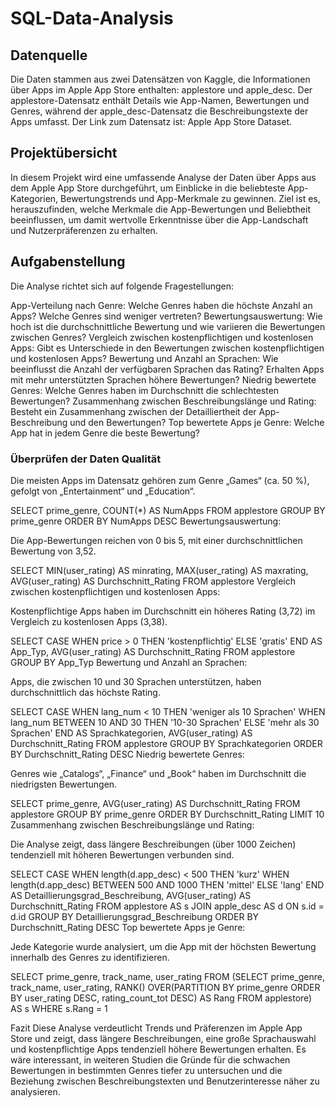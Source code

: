 # SQL-Data-Analysis
## Datenquelle 
Die Daten stammen aus zwei Datensätzen von Kaggle, die Informationen über Apps im Apple App Store enthalten: applestore und apple_desc. Der applestore-Datensatz enthält Details wie App-Namen, Bewertungen und Genres, während der apple_desc-Datensatz die Beschreibungstexte der Apps umfasst. Der Link zum Datensatz ist: Apple App Store Dataset.

## Projektübersicht 
In diesem Projekt wird eine umfassende Analyse der Daten über Apps aus dem Apple App Store durchgeführt, um Einblicke in die beliebteste App-Kategorien, Bewertungstrends und App-Merkmale zu gewinnen. Ziel ist es, herauszufinden, welche Merkmale die App-Bewertungen und Beliebtheit beeinflussen, um damit wertvolle Erkenntnisse über die App-Landschaft und Nutzerpräferenzen zu erhalten.

## Aufgabenstellung 
Die Analyse richtet sich auf folgende Fragestellungen:

App-Verteilung nach Genre: Welche Genres haben die höchste Anzahl an Apps? Welche Genres sind weniger vertreten?
Bewertungsauswertung: Wie hoch ist die durchschnittliche Bewertung und wie variieren die Bewertungen zwischen Genres?
Vergleich zwischen kostenpflichtigen und kostenlosen Apps: Gibt es Unterschiede in den Bewertungen zwischen kostenpflichtigen und kostenlosen Apps?
Bewertung und Anzahl an Sprachen: Wie beeinflusst die Anzahl der verfügbaren Sprachen das Rating? Erhalten Apps mit mehr unterstützten Sprachen höhere Bewertungen?
Niedrig bewertete Genres: Welche Genres haben im Durchschnitt die schlechtesten Bewertungen?
Zusammenhang zwischen Beschreibungslänge und Rating: Besteht ein Zusammenhang zwischen der Detailliertheit der App-Beschreibung und den Bewertungen?
Top bewertete Apps je Genre: Welche App hat in jedem Genre die beste Bewertung?

### Überprüfen der Daten Qualität

Die meisten Apps im Datensatz gehören zum Genre „Games“ (ca. 50 %), gefolgt von „Entertainment“ und „Education“.


SELECT prime_genre, COUNT(*) AS NumApps
FROM applestore
GROUP BY prime_genre
ORDER BY NumApps DESC
Bewertungsauswertung:

Die App-Bewertungen reichen von 0 bis 5, mit einer durchschnittlichen Bewertung von 3,52.


SELECT MIN(user_rating) AS minrating, MAX(user_rating) AS maxrating, AVG(user_rating) AS Durchschnitt_Rating
FROM applestore
Vergleich zwischen kostenpflichtigen und kostenlosen Apps:

Kostenpflichtige Apps haben im Durchschnitt ein höheres Rating (3,72) im Vergleich zu kostenlosen Apps (3,38).


SELECT CASE WHEN price > 0 THEN 'kostenpflichtig' ELSE 'gratis' END AS App_Typ,
       AVG(user_rating) AS Durchschnitt_Rating
FROM applestore
GROUP BY App_Typ
Bewertung und Anzahl an Sprachen:

Apps, die zwischen 10 und 30 Sprachen unterstützen, haben durchschnittlich das höchste Rating.


SELECT CASE WHEN lang_num < 10 THEN 'weniger als 10 Sprachen'
            WHEN lang_num BETWEEN 10 AND 30 THEN '10-30 Sprachen'
            ELSE 'mehr als 30 Sprachen' END AS Sprachkategorien,
       AVG(user_rating) AS Durchschnitt_Rating
FROM applestore
GROUP BY Sprachkategorien
ORDER BY Durchschnitt_Rating DESC
Niedrig bewertete Genres:

Genres wie „Catalogs“, „Finance“ und „Book“ haben im Durchschnitt die niedrigsten Bewertungen.


SELECT prime_genre, AVG(user_rating) AS Durchschnitt_Rating
FROM applestore
GROUP BY prime_genre
ORDER BY Durchschnitt_Rating
LIMIT 10
Zusammenhang zwischen Beschreibungslänge und Rating:

Die Analyse zeigt, dass längere Beschreibungen (über 1000 Zeichen) tendenziell mit höheren Bewertungen verbunden sind.


SELECT CASE WHEN length(d.app_desc) < 500 THEN 'kurz'
            WHEN length(d.app_desc) BETWEEN 500 AND 1000 THEN 'mittel'
            ELSE 'lang' END AS Detaillierungsgrad_Beschreibung,
       AVG(user_rating) AS Durchschnitt_Rating 
FROM applestore AS s
JOIN apple_desc AS d ON s.id = d.id
GROUP BY Detaillierungsgrad_Beschreibung
ORDER BY Durchschnitt_Rating DESC
Top bewertete Apps je Genre:

Jede Kategorie wurde analysiert, um die App mit der höchsten Bewertung innerhalb des Genres zu identifizieren.


SELECT prime_genre, track_name, user_rating
FROM (SELECT prime_genre, track_name, user_rating,
             RANK() OVER(PARTITION BY prime_genre ORDER BY user_rating DESC, rating_count_tot DESC) AS Rang
      FROM applestore) AS s
WHERE s.Rang = 1



Fazit Diese Analyse verdeutlicht Trends und Präferenzen im Apple App Store und zeigt, dass längere Beschreibungen, eine große Sprachauswahl und kostenpflichtige Apps tendenziell höhere Bewertungen erhalten. Es wäre interessant, in weiteren Studien die Gründe für die schwachen Bewertungen in bestimmten Genres tiefer zu untersuchen und die Beziehung zwischen Beschreibungstexten und Benutzerinteresse näher zu analysieren.
